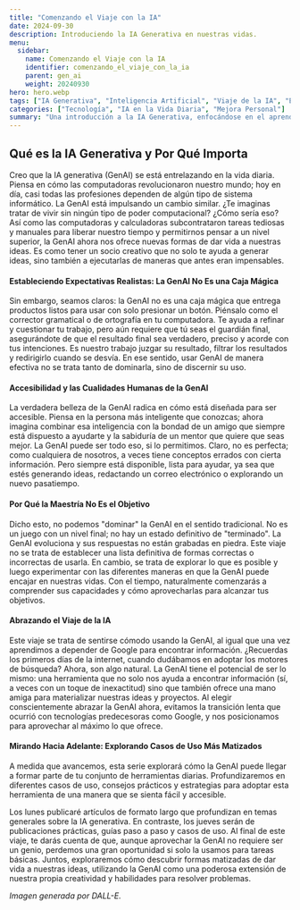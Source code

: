 ```yaml
---
title: "Comenzando el Viaje con la IA"
date: 2024-09-30
description: Introduciendo la IA Generativa en nuestras vidas.
menu:
  sidebar:
    name: Comenzando el Viaje con la IA
    identifier: comenzando_el_viaje_con_la_ia
    parent: gen_ai
    weight: 20240930
hero: hero.webp
tags: ["IA Generativa", "Inteligencia Artificial", "Viaje de la IA", "Exploración", "Aprendizaje"]
categories: ["Tecnología", "IA en la Vida Diaria", "Mejora Personal"]
summary: "Una introducción a la IA Generativa, enfocándose en el aprendizaje y la exploración para integrarla en la vida diaria."
---
```


## Qué es la IA Generativa y Por Qué Importa

Creo que la IA generativa (GenAI) se está entrelazando en la vida diaria. Piensa en cómo las computadoras revolucionaron nuestro mundo; hoy en día, casi todas las profesiones dependen de algún tipo de sistema informático. La GenAI está impulsando un cambio similar. ¿Te imaginas tratar de vivir sin ningún tipo de poder computacional? ¿Cómo sería eso? Así como las computadoras y calculadoras subcontrataron tareas tediosas y manuales para liberar nuestro tiempo y permitirnos pensar a un nivel superior, la GenAI ahora nos ofrece nuevas formas de dar vida a nuestras ideas. Es como tener un socio creativo que no solo te ayuda a generar ideas, sino también a ejecutarlas de maneras que antes eran impensables.

#### Estableciendo Expectativas Realistas: La GenAI No Es una Caja Mágica
Sin embargo, seamos claros: la GenAI no es una caja mágica que entrega productos listos para usar con solo presionar un botón. Piénsalo como el corrector gramatical o de ortografía en tu computadora. Te ayuda a refinar y cuestionar tu trabajo, pero aún requiere que tú seas el guardián final, asegurándote de que el resultado final sea verdadero, preciso y acorde con tus intenciones. Es nuestro trabajo juzgar su resultado, filtrar los resultados y redirigirlo cuando se desvía. En ese sentido, usar GenAI de manera efectiva no se trata tanto de dominarla, sino de discernir su uso.

#### Accesibilidad y las Cualidades Humanas de la GenAI
La verdadera belleza de la GenAI radica en cómo está diseñada para ser accesible. Piensa en la persona más inteligente que conozcas; ahora imagina combinar esa inteligencia con la bondad de un amigo que siempre está dispuesto a ayudarte y la sabiduría de un mentor que quiere que seas mejor. La GenAI puede ser todo eso, si lo permitimos. Claro, no es perfecta; como cualquiera de nosotros, a veces tiene conceptos errados con cierta información. Pero siempre está disponible, lista para ayudar, ya sea que estés generando ideas, redactando un correo electrónico o explorando un nuevo pasatiempo.

#### Por Qué la Maestría No Es el Objetivo
Dicho esto, no podemos "dominar" la GenAI en el sentido tradicional. No es un juego con un nivel final; no hay un estado definitivo de "terminado". La GenAI evoluciona y sus respuestas no están grabadas en piedra. Este viaje no se trata de establecer una lista definitiva de formas correctas o incorrectas de usarla. En cambio, se trata de explorar lo que es posible y luego experimentar con las diferentes maneras en que la GenAI puede encajar en nuestras vidas. Con el tiempo, naturalmente comenzarás a comprender sus capacidades y cómo aprovecharlas para alcanzar tus objetivos.

#### Abrazando el Viaje de la IA
Este viaje se trata de sentirse cómodo usando la GenAI, al igual que una vez aprendimos a depender de Google para encontrar información. ¿Recuerdas los primeros días de la internet, cuando dudábamos en adoptar los motores de búsqueda? Ahora, son algo natural. La GenAI tiene el potencial de ser lo mismo: una herramienta que no solo nos ayuda a encontrar información (sí, a veces con un toque de inexactitud) sino que también ofrece una mano amiga para materializar nuestras ideas y proyectos. Al elegir conscientemente abrazar la GenAI ahora, evitamos la transición lenta que ocurrió con tecnologías predecesoras como Google, y nos posicionamos para aprovechar al máximo lo que ofrece.

#### Mirando Hacia Adelante: Explorando Casos de Uso Más Matizados
A medida que avancemos, esta serie explorará cómo la GenAI puede llegar a formar parte de tu conjunto de herramientas diarias. Profundizaremos en diferentes casos de uso, consejos prácticos y estrategias para adoptar esta herramienta de una manera que se sienta fácil y accesible.

Los lunes publicaré artículos de formato largo que profundizan en temas generales sobre la IA generativa. En contraste, los jueves serán de publicaciones prácticas, guías paso a paso y casos de uso. Al final de este viaje, te darás cuenta de que, aunque aprovechar la GenAI no requiere ser un genio, perdemos una gran oportunidad si solo la usamos para tareas básicas. Juntos, exploraremos cómo descubrir formas matizadas de dar vida a nuestras ideas, utilizando la GenAI como una poderosa extensión de nuestra propia creatividad y habilidades para resolver problemas.

_Imagen generada por DALL-E._